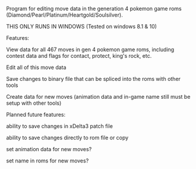
Program for editing move data in the generation 4 pokemon game roms (Diamond/Pearl/Platinum/Heartgold/Soulsilver).


THIS ONLY RUNS IN WINDOWS (Tested on windows 8.1 & 10)


Features:

View data for all 467 moves in gen 4 pokemon game roms, including contest data and flags for contact, protect, king's rock, etc.

Edit all of this move data

Save changes to binary file that can be spliced into the roms with other tools

Create data for new moves (animation data and in-game name still must be setup with other tools)




Planned future features:

ability to save changes in xDelta3 patch file

ability to save changes directly to rom file or copy

set animation data for new moves?

set name in roms for new moves?
